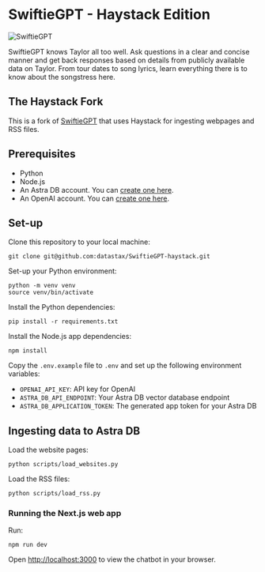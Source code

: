 # SwiftieGPT - Haystack Edition

![SwiftieGPT](gh-hero.png)

SwiftieGPT knows Taylor all too well. Ask questions in a clear and concise manner and get back responses based on details from publicly available data on Taylor. From tour dates to song lyrics, learn everything there is to know about the songstress here.

## The Haystack Fork

This is a fork of [SwiftieGPT](https://github.com/datastax/SwiftieGPT) that uses Haystack for ingesting webpages and RSS files.

## Prerequisites

- Python
- Node.js
- An Astra DB account. You can [create one here](https://astra.datastax.com/signup).
- An OpenAI account. You can [create one here](https://platform.openai.com/).

## Set-up

Clone this repository to your local machine:

```
git clone git@github.com:datastax/SwiftieGPT-haystack.git
```

Set-up your Python environment:

```
python -m venv venv  
source venv/bin/activate 
```

Install the Python dependencies:

```
pip install -r requirements.txt
```

Install the Node.js app dependencies:

```
npm install
```

Copy the `.env.example` file to `.env` and set up the following environment variables:

- `OPENAI_API_KEY`: API key for OpenAI
- `ASTRA_DB_API_ENDPOINT`: Your Astra DB vector database endpoint
- `ASTRA_DB_APPLICATION_TOKEN`: The generated app token for your Astra DB

## Ingesting data to Astra DB

Load the website pages:

```
python scripts/load_websites.py
```

Load the RSS files:

```
python scripts/load_rss.py
```

### Running the Next.js web app

Run:

```
npm run dev
``` 

Open [http://localhost:3000](http://localhost:3000) to view the chatbot in your browser.
